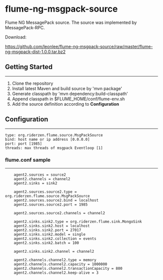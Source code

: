 flume-ng-msgpack-source
=============
Flume NG MessagePack source. The source was implemented by MessagePack-RPC.

Download:

https://github.com/leonlee/flume-ng-msgpack-source/raw/master/flume-ng-msgpack-dist-1.0.0.tar.bz2

## Getting Started
- - -
1. Clone the repository
2. Install latest Maven and build source by 'mvn package'
3. Generate classpath by 'mvn dependency:build-classpath'
4. Append classpath in $FLUME_HOME/conf/flume-env.sh
5. Add the source definition according to **Configuration**

## Configuration
- - - 
	type: org.riderzen.flume.source.MsgPackSource
	bind: host name or ip address [0.0.0.0]
	port: port [1985]
	threads: max threads of msgpack Eventloop [1]

### flume.conf sample
- - -
        agent2.sources = source2
        agent2.channels = channel2
        agent2.sinks = sink2

        agent2.sources.source2.type = org.riderzen.flume.source.MsgPackSource
        agent2.sources.source2.bind = localhost
        agent2.sources.source2.port = 1985

        agent2.sources.source2.channels = channel2

        agent2.sinks.sink2.type = org.riderzen.flume.sink.MongoSink
        agent2.sinks.sink2.host = localhost
        agent2.sinks.sink2.port = 27017
        agent2.sinks.sink2.model = single
        agent2.sinks.sink2.collection = events
        agent2.sinks.sink2.batch = 100

        agent2.sinks.sink2.channel = channel2

        agent2.channels.channel2.type = memory
        agent2.channels.channel2.capacity = 1000000
        agent2.channels.channel2.transactionCapacity = 800
        agent2.channels.channel2.keep-alive = 3
